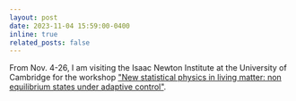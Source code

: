 ```yaml
---
layout: post
date: 2023-11-04 15:59:00-0400
inline: true
related_posts: false
---
```


From Nov. 4-26, I am visiting the Isaac Newton Institute at the University of Cambridge for the workshop ["New statistical physics in living matter: non equilibrium states under adaptive control"](https://www.newton.ac.uk/event/spl/).